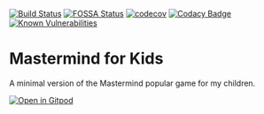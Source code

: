 [![Build Status](https://api.travis-ci.com/ocortassa/mmfk.svg?branch=master)](https://travis-ci.com/ocortassa/mmfk)
[![FOSSA Status](https://app.fossa.io/api/projects/git%2Bgithub.com%2Focortassa%2Fmmfk.svg?type=shield)](https://app.fossa.io/projects/git%2Bgithub.com%2Focortassa%2Fmmfk?ref=badge_shield)
[![codecov](https://codecov.io/gh/ocortassa/mmfk/branch/master/graph/badge.svg)](https://codecov.io/gh/ocortassa/mmfk)
[![Codacy Badge](https://api.codacy.com/project/badge/Grade/418e4c0b9ed347edbf10092ca397b9ee)](https://www.codacy.com/manual/ocortassa/mmfk?utm_source=github.com&amp;utm_medium=referral&amp;utm_content=ocortassa/mmfk&amp;utm_campaign=Badge_Grade)
[![Known Vulnerabilities](https://snyk.io/test/github/ocortassa/mmfk/badge.svg?targetFile=pom.xml)](https://snyk.io/test/github/ocortassa/mmfk?targetFile=pom.xml)

# Mastermind for Kids

A minimal version of the Mastermind popular game for my children.

[![Open in Gitpod](https://gitpod.io/button/open-in-gitpod.svg)](https://gitpod.io/#https://github.com/ocortassa/mmfk)